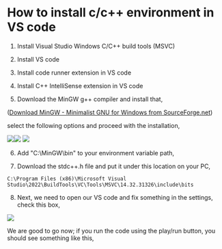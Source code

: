 # How to install c/c++ environment in VS code
1. Install Visual Studio Windows C/C++ build tools (MSVC)
  
2. Install VS code
  
3. Install code runner extension in VS code
  
4. Install C++ IntelliSense extension in VS code
  
5. Download the MinGW g++ compiler and install that,
  
  ([Download MinGW - Minimalist GNU for Windows from SourceForge.net](https://sourceforge.net/projects/mingw/files/Installer/mingw-get-setup.exe/download?use_mirror=altushost-swe&download=&failedmirror=deac-ams.dl.sourceforge.net))
  
  select the following options and proceed with the installation,
  
  ![](file://C:\Users\Maksud\AppData\Roaming\marktext\images\2022-12-23-18-39-42-image.png?msec=1671799182962)![](file:///C:/Users/Maksud/AppData/Roaming/marktext/images/2022-12-23-18-41-06-image.png?msec=1671799278546)
  ![](file:///C:/Users/Maksud/AppData/Roaming/marktext/images/2022-12-23-18-41-49-image.png?msec=1671799315866)
  
6. Add "C:\MinGW\bin" to your environment variable path,
  
7. Download the stdc++.h file and put it under this location on your PC,
  
  ```
  C:\Program Files (x86)\Microsoft Visual Studio\2022\BuildTools\VC\Tools\MSVC\14.32.31326\include\bits
  ```
  
8. Next, we need to open our VS code and fix something in the settings, check this box,
  
  ![](file://C:\Users\Maksud\AppData\Roaming\marktext\images\2022-12-23-18-56-11-image.png?msec=1671800171279)
  

We are good to go now; if you run the code using the play/run button, you should see something like this,
